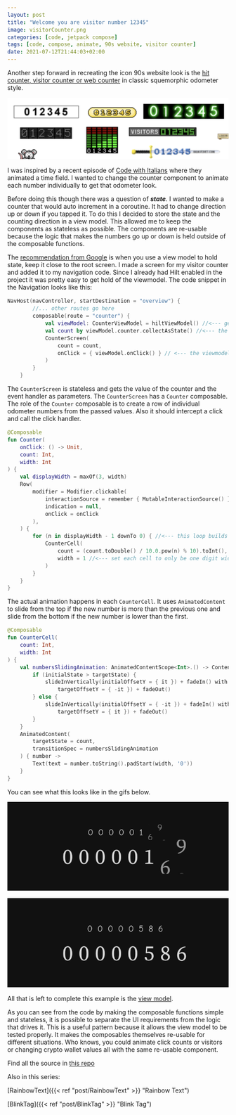 ```yaml
---
layout: post
title: "Welcome you are visitor number 12345"
image: visitorCounter.png
categories: [code, jetpack compose]
tags: [code, compose, animate, 90s website, visitor counter]
date: 2021-07-12T21:44:03+02:00
---
```

Another step forward in recreating the icon 90s website look is the [hit counter, visitor counter or web counter](https://www.awwwards.com/5-old-school-web-design-trends-nobody-misses.html) in classic squemorphic odometer style.

![hit counters](hitCounters.png)

I was inspired by a recent episode of [Code with Italians](https://youtu.be/zoq1n_0Lkp8?t=5919) where they animated a time field. I wanted to change the counter component to animate each number individually to get that odometer look.

Before doing this though there was a question of ***state***. I wanted to make a counter that would auto increment in a coroutine. It had to change direction up or down if you tapped it. To do this I decided to store the state and the counting direction in a view model. This allowed me to keep the components as stateless as possible. The components are re-usable because the logic that makes the numbers go up or down is held outside of the composable functions.

The [recommendation from Google](https://youtu.be/0z_dwBGQQWQ?t=451) is when you use a view model to hold state, keep it close to the root screen. I made a screen for my visitor counter and added it to my navigation code. Since I already had Hilt enabled in the project it was pretty easy to get hold of the viewmodel. The code snippet in the Navigation looks like this:

```kotlin
NavHost(navController, startDestination = "overview") {
        //... other routes go here
        composable(route = "counter") {
            val viewModel: CounterViewModel = hiltViewModel() //<--- get the viewmodel from Hilt
            val count by viewModel.counter.collectAsState() //<--- the viewmodel exposes the counter as a StateFlow
            CounterScreen(
                count = count,
                onClick = { viewModel.onClick() } // <--- the viewmodel provides a method for when the element is clicked
            )
        }
    }
```

The `CounterScreen` is stateless and gets the value of the counter and the event handler as parameters. The `CounterScreen` has a `Counter` composable. The role of the `Counter` composable is to create a row of individual odometer numbers from the passed values. Also it should intercept a click and call the click handler.

```kotlin
@Composable
fun Counter(
    onClick: () -> Unit,
    count: Int,
    width: Int
) {
    val displayWidth = maxOf(3, width)
    Row(
        modifier = Modifier.clickable(
            interactionSource = remember { MutableInteractionSource() },
            indication = null,
            onClick = onClick
        ),
    ) {
        for (n in displayWidth - 1 downTo 0) { //<--- this loop builds the row based on the number
            CounterCell(
                count = (count.toDouble() / 10.0.pow(n) % 10).toInt(), //<--- split the number in to units, tens, hundreds etc
                width = 1 //<--- set each cell to only be one digit wide
            )
        }
    }
}
```

The actual animation happens in each `CounterCell`. It uses `AnimatedContent` to slide from the top if the new number is more than the previous one and slide from the bottom if the new number is lower than the first.

```kotlin
@Composable
fun CounterCell(
    count: Int,
    width: Int
) {
    val numbersSlidingAnimation: AnimatedContentScope<Int>.() -> ContentTransform = {
        if (initialState > targetState) {
            slideInVertically(initialOffsetY = { it }) + fadeIn() with slideOutVertically(
                targetOffsetY = { -it }) + fadeOut()
        } else {
            slideInVertically(initialOffsetY = { -it }) + fadeIn() with slideOutVertically(
                targetOffsetY = { it }) + fadeOut()
        }
    }
    AnimatedContent(
        targetState = count,
        transitionSpec = numbersSlidingAnimation
    ) { number ->
        Text(text = number.toString().padStart(width, '0'))
    }
}
```

You can see what this looks like in the gifs below.

![visitor counter going up - click me to see the animation](visitorCounter.gif)

![visitor counter going down - click me to see the animation](visitorCounterDown.gif)

All that is left to complete this example is the [view model](https://github.com/maiatoday/MagicSprinkles/blob/main/app/src/main/java/net/maiatoday/magicsprinkles/CounterViewModel.kt). 

As you can see from the code by making the composable functions simple and stateless, it is possible to separate the UI requirements from the logic that drives it. This is a useful pattern because it allows the view model to be tested properly. It makes the composables themselves re-usable for different situations. Who knows, you could animate click counts or visitors or changing crypto wallet values all with the same re-usable component.

Find all the source in [this repo](https://github.com/maiatoday/MagicSprinkles)

Also in this series:

[RainbowText]({{< ref "post/RainbowText" >}} "Rainbow Text")

[BlinkTag]({{< ref "post/BlinkTag" >}} "Blink Tag")